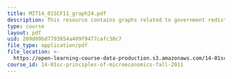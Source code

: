 ```yaml
---
title: MIT14_01SCF11_graph24.pdf
description: This resource contains graphs related to government redistribution policy.
type: course
layout: pdf
uid: 209d89bd7793854a409f9477cafc38c7
file_type: application/pdf
file_location: >-
  https://open-learning-course-data-production.s3.amazonaws.com/14-01sc-principles-of-microeconomics-fall-2011/209d89bd7793854a409f9477cafc38c7_MIT14_01SCF11_graph24.pdf
course_id: 14-01sc-principles-of-microeconomics-fall-2011
---
```

